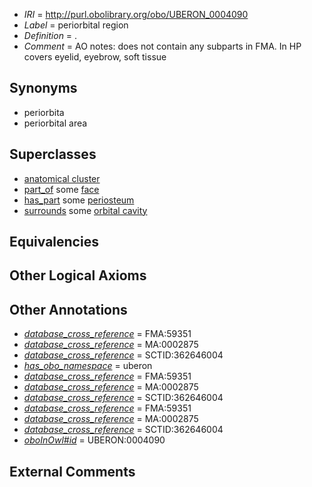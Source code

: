  * *IRI* = http://purl.obolibrary.org/obo/UBERON_0004090
 * *Label* = periorbital region
 * *Definition* = .
 * *Comment* = AO notes: does not contain any subparts in FMA. In HP covers eyelid, eyebrow, soft tissue

## Synonyms

 * periorbita
 * periorbital area

## Superclasses

 * [anatomical cluster](../../UBERON/77/UBERON_0000477.md)
 * [part_of](../../BFO/50/BFO_0000050.md) some [face](../../UBERON/56/UBERON_0001456.md)
 * [has_part](../../BFO/51/BFO_0000051.md) some [periosteum](../../UBERON/15/UBERON_0002515.md)
 * [surrounds](../../RO/21/RO_0002221.md) some [orbital cavity](../../UBERON/67/UBERON_0004867.md)

## Equivalencies


## Other Logical Axioms


## Other Annotations

 * *[database_cross_reference](../../ef/oboInOwl#hasDbXref.md)* = FMA:59351
 * *[database_cross_reference](../../ef/oboInOwl#hasDbXref.md)* = MA:0002875
 * *[database_cross_reference](../../ef/oboInOwl#hasDbXref.md)* = SCTID:362646004
 * *[has_obo_namespace](../../ce/oboInOwl#hasOBONamespace.md)* = uberon
 * *[database_cross_reference](../../ef/oboInOwl#hasDbXref.md)* = FMA:59351
 * *[database_cross_reference](../../ef/oboInOwl#hasDbXref.md)* = MA:0002875
 * *[database_cross_reference](../../ef/oboInOwl#hasDbXref.md)* = SCTID:362646004
 * *[database_cross_reference](../../ef/oboInOwl#hasDbXref.md)* = FMA:59351
 * *[database_cross_reference](../../ef/oboInOwl#hasDbXref.md)* = MA:0002875
 * *[database_cross_reference](../../ef/oboInOwl#hasDbXref.md)* = SCTID:362646004
 * *[oboInOwl#id](../../id/oboInOwl#id.md)* = UBERON:0004090

## External Comments

